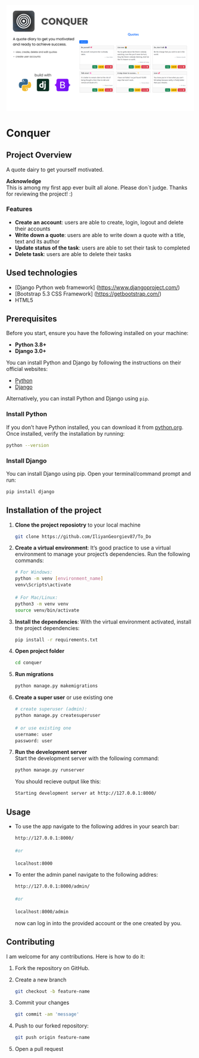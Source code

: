 ![Banner](banner.png)
# Conquer

## Project Overview
A quote dairy to get yourself motivated.

**Acknowledge**  
This is among my first app ever built all alone. Please don`t judge. Thanks for reviewing the project! :)

### Features
 - **Create an account**: users are able to create, login, logout and delete their accounts
 - **Write down a quote**: users are able to write down a quote with a title, text and its author
 - **Update status of the task**: users are able to set their task to completed
 - **Delete task**: users are able to delete their tasks

## Used technologies
- [Django Python web framework] (https://www.djangoproject.com/)
- [Bootstrap 5.3 CSS Framework] (https://getbootstrap.com/)
- HTML5

## Prerequisites
Before you start, ensure you have the following installed on your machine:

- **Python 3.8+**
- **Django 3.0+**

You can install Python and Django by following the instructions on their official websites:
- [Python](https://www.python.org/downloads/)
- [Django](https://www.djangoproject.com/)

Alternatively, you can install Python and Django using `pip`.

### Install Python
If you don’t have Python installed, you can download it from [python.org](https://www.python.org/downloads/). Once installed, verify the installation by running:

```bash
python --version
```

### Install Django

You can install Django using pip. Open your terminal/command prompt and run:

```bash
pip install django
```

## Installation of the project
1. **Clone the project reposiotry** to your local machine  
  
    ```bash
    git clone https://github.com/IliyanGeorgiev87/To_Do
    ```
2. **Create a virtual environment**: It’s good practice to use a virtual environment to manage your project’s dependencies. Run the following commands:
  
    ```bash
    # For Windows:
    python -m venv [environment_name]
    venv\Scripts\activate

    # For Mac/Linux:
    python3 -m venv venv
    source venv/bin/activate
    ```
3. **Install the dependencies**: With the virtual environment activated, install the project dependencies:
    ```bash
    pip install -r requirements.txt
    ```
4. **Open project folder**

    ```bash
    cd conquer
    ```
5. **Run migrations**
    ```bash
    python manage.py makemigrations
    ```
6. **Create a super user** or use existing one
    ```bash
    # create superuser (admin):
    python manage.py createsuperuser

    # or use existing one
    username: user
    password: user
    ```
8. **Run the development server**  
Start the development server with the following command:
  
    ```bash
    python manage.py runserver
    ```
      
    You should recieve output like this:
    ```bash
    Starting development server at http://127.0.0.1:8000/
    ```
## Usage
  - To use the app navigate to the following addres in your search bar:
    
    ```bash
    http://127.0.0.1:8000/

    #or

    localhost:8000
    ```
  - To enter the admin panel navigate to the following addres:
    
    ```bash
    http://127.0.0.1:8000/admin/

    #or

    localhost:8000/admin
    ```
    now can log in into the provided account or the one created by you.

## Contributing
I am welcome for any contributions. Here is how to do it:  
  
1. Fork the repository on GitHub.
2. Create a new branch
    ```bash
    git checkout -b feature-name
    ```
3. Commit your changes
    ```bash
    git commit -am 'message'
    ```
4. Push to our forked repository:
    
    ```bash
    git push origin feature-name
    ```
5. Open a pull request